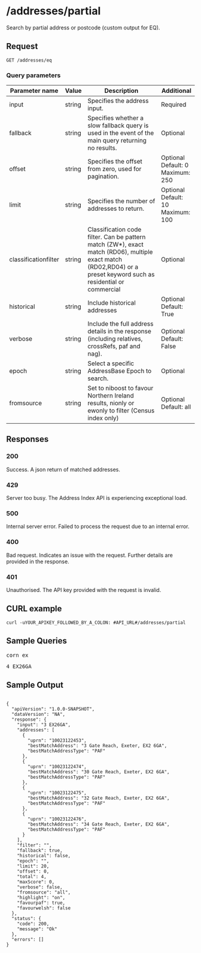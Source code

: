 <h1 class="jupiter">/addresses/partial</h1>



<p>Search by partial address or postcode (custom output for EQ).</p>

<h2>Request</h2>

<p><code>GET /addresses/eq</code></p>



<h3>Query parameters</h3>

  <table class="table">
        <thead class="table--head">
        <th scope="col" class="table--header--cell">Parameter name</th>
        <th scope="col" class="table--header--cell">Value</th>
        <th scope="col" class="table--header--cell">Description</th>
        <th scope="col" class="table--header--cell">Additional</th>
        </thead>
     <tbody>
        <tr class="table--row">
            <td class="table--cell">input</td>
            <td class="table--cell">string</td>
            <td class="table--cell">Specifies the address input.</td>
            <td class="table--cell">
                Required
            </td>
        </tr>
         <tr class="table--row">
            <td class="table--cell">fallback</td>
            <td class="table--cell">string</td>
            <td class="table--cell">Specifies whether a slow fallback query is used in the event of the main query returning no results.</td>
            <td class="table--cell">
                Optional
            </td>
        </tr>
         <tr class="table--row">
            <td class="table--cell">offset</td>
            <td class="table--cell">string</td>
            <td class="table--cell">Specifies the offset from zero, used for pagination.</td>
            <td class="table--cell">
                Optional
                <br>Default: 0
                <br>Maximum: 250
            </td>
        </tr>
        <tr class="table--row">
            <td class="table--cell">limit</td>
            <td class="table--cell">string</td>
            <td class="table--cell">Specifies the number of addresses to return.</td>
            <td class="table--cell">
                Optional
                <br>Default: 10
                <br>Maximum: 100
            </td>
        </tr>
         <tr class="table--row">
            <td class="table--cell">classificationfilter</td>
            <td class="table--cell">string</td>
            <td class="table--cell">Classification code filter. Can be pattern match (ZW*), exact match (RD06), multiple exact match (RD02,RD04) or a preset keyword such as residential or commercial</td>
            <td class="table--cell">
                Optional
            </td>
        </tr>
        <tr>
            <td class="table--cell">historical</td>
            <td class="table--cell">string</td>
            <td class="table--cell">Include historical addresses</td>
            <td class="table--cell">
                Optional
                <br>Default: True
            </td>
        </tr>
         <tr class="table--row">
            <td class="table--cell">verbose</td>
            <td class="table--cell">string</td>
            <td class="table--cell">Include the full address details in the response (including relatives, crossRefs, paf and nag).</td>
            <td class="table--cell">
                Optional
                <br>Default: False
            </td>
        </tr>
        <tr class="table--row">
            <td class="table--cell">epoch</td>
            <td class="table--cell">string</td>
            <td class="table--cell">Select a specific AddressBase Epoch to search.</td>
            <td class="table--cell">
                Optional
            </td>
        </tr>
        <tr class="table--row">
            <td class="table--cell">fromsource</td>
            <td class="table--cell">string</td>
            <td class="table--cell">Set to niboost to favour Northern Ireland results, nionly or ewonly to filter (Census index only)</td>
            <td class="table--cell">
                Optional
                <br>Default: all
            </td>
        </tr>
     </tbody>
  </table>

    

<h2>Responses</h2>


<h3>200</h3>
<p>Success. A json return of matched addresses.</p>

<h3>429</h3>
<p>Server too busy. The Address Index API is experiencing exceptional load.</p>

<h3>500</h3>
<p>Internal server error. Failed to process the request due to an internal error.</p>

<h3>400</h3>
<p>Bad request. Indicates an issue with the request. Further details are provided in the response.</p>

<h3>401</h3>
<p>Unauthorised. The API key provided with the request is invalid.</p>
    

   <h2>CURL example</h2>

   <pre><code>curl -uYOUR_APIKEY_FOLLOWED_BY_A_COLON: #API_URL#/addresses/partial</code></pre>

<h2>Sample Queries</h2>

<p><pre>corn ex</pre></p>
<p><pre>4 EX26GA</pre></p>

   <h2>Sample Output</h2>



   <pre><code>
{
  "apiVersion": "1.0.0-SNAPSHOT",
  "dataVersion": "NA",
  "response": {
    "input": "3 EX26GA",
    "addresses": [
      {
        "uprn": "10023122453",
        "bestMatchAddress": "3 Gate Reach, Exeter, EX2 6GA",
        "bestMatchAddressType": "PAF"
      },
      {
        "uprn": "10023122474",
        "bestMatchAddress": "30 Gate Reach, Exeter, EX2 6GA",
        "bestMatchAddressType": "PAF"
      },
      {
        "uprn": "10023122475",
        "bestMatchAddress": "32 Gate Reach, Exeter, EX2 6GA",
        "bestMatchAddressType": "PAF"
      },
      {
        "uprn": "10023122476",
        "bestMatchAddress": "34 Gate Reach, Exeter, EX2 6GA",
        "bestMatchAddressType": "PAF"
      }
    ],
    "filter": "",
    "fallback": true,
    "historical": false,
    "epoch": "",
    "limit": 20,
    "offset": 0,
    "total": 4,
    "maxScore": 0,
    "verbose": false,
    "fromsource": "all",
    "highlight": "on",
    "favourpaf": true,
    "favourwelsh": false
  },
  "status": {
    "code": 200,
    "message": "Ok"
  },
  "errors": []
}
</code></pre>